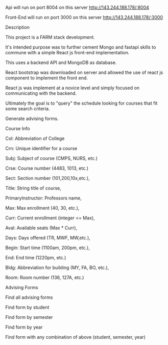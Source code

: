 
Api will run on port 8004 on this server http://143.244.188.178/:8004

Front-End will run on port 3000 on this server http://143.244.188.178/:3000

Description

This project is a FARM stack development.

It's intended purpose was to further cement Mongo and fastapi skills to commune with a simple React js front-end implementation.

This uses a backend API and MongoDB as database.

React bootstrap was downloaded on server and allowed the use of react js component to implement the front end.

React js was implement at a novice level and simply focused on communicating with the backend.

Ultimately the goal is to "query" the schedule looking for courses that fit some search criteria.

Generate advising forms.

Course Info

Col: Abbreviation of College

Crn: Unique identifier for a course

Subj: Subject of course (CMPS, NURS, etc.)

Crse: Course number (4483, 1013, etc.)

Sect: Section number (101,200,10x,etc.),

Title: String title of course,

PrimaryInstructor: Professors name,

Max: Max enrollment (40, 30, etc.),

Curr: Current enrollment (integer <= Max),

Aval: Available seats (Max * Curr),

Days: Days offered (TR, MWF, MW,etc.),

Begin: Start time (1100am, 200pm, etc.),

End: End time (1220pm, etc.)

Bldg: Abbreviation for building (MY, FA, BO, etc.),

Room: Room number (136, 127A, etc.)


Advising Forms

Find all advising forms

Find form by student

Find form by semester

Find form by year

Find form with any combination of above (student, semester, year)
